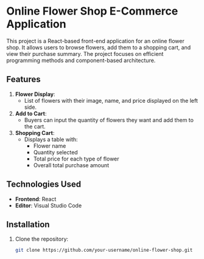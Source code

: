 # Online Flower Shop E-Commerce Application

This project is a React-based front-end application for an online flower shop. It allows users to browse flowers, add them to a shopping cart, and view their purchase summary. The project focuses on efficient programming methods and component-based architecture.

## Features
1. **Flower Display**: 
   - List of flowers with their image, name, and price displayed on the left side.
2. **Add to Cart**: 
   - Buyers can input the quantity of flowers they want and add them to the cart.
3. **Shopping Cart**:
   - Displays a table with:
     - Flower name
     - Quantity selected
     - Total price for each type of flower
     - Overall total purchase amount

## Technologies Used
- **Frontend**: React
- **Editor**: Visual Studio Code

## Installation
1. Clone the repository:
   ```bash
   git clone https://github.com/your-username/online-flower-shop.git
